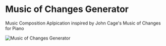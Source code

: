 # Music of Changes Generator

Music Composition Aplpication inspired by John Cage's Music of Changes for Piano

<img src="https://i.imgur.com/nRWcFn0.png" title="Music of Changes Generator" />
